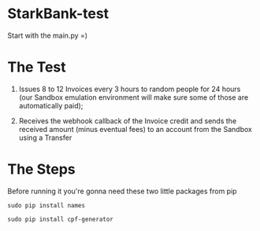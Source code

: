 # StarkBank-test
Start with the main.py =)

# The Test
1. Issues 8 to 12 Invoices every 3 hours to random people for 24 hours (our Sandbox
emulation environment will make sure some of those are automatically paid);

2. Receives the webhook callback of the Invoice credit and sends the received amount
(minus eventual fees) to an account from the Sandbox using a Transfer

# The Steps
Before running it you're gonna need these two little packages from pip
```
sudo pip install names
```
```
sudo pip install cpf-generator
```
